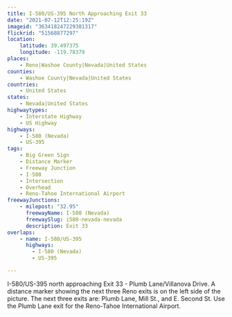 ```yaml
---
title: I-580/US-395 North Approaching Exit 33
date: "2021-07-12T12:25:19Z"
imageid: "363418247229381317"
flickrid: "51568877297"
location:
    latitude: 39.497375
    longitude: -119.78379
places:
    - Reno|Washoe County|Nevada|United States
counties:
    - Washoe County|Nevada|United States
countries:
    - United States
states:
    - Nevada|United States
highwaytypes:
    - Interstate Highway
    - US Highway
highways:
    - I-580 (Nevada)
    - US-395
tags:
    - Big Green Sign
    - Distance Marker
    - Freeway Junction
    - I-580
    - Intersection
    - Overhead
    - Reno-Tahoe International Airport
freewayJunctions:
    - milepost: "32.95"
      freewayName: I-580 (Nevada)
      freewaySlug: i580-nevada-nevada
      description: Exit 33
overlaps:
    - name: I-580/US-395
      highways:
        - I-580 (Nevada)
        - US-395

---
```

I-580/US-395 north approaching Exit 33 - Plumb Lane/Villanova Drive.  A distance marker showing the next three Reno exits is on the left side of the picture.  The next three exits are: Plumb Lane, Mill St., and E. Second St.  Use the Plumb Lane exit for the Reno-Tahoe International Airport.
